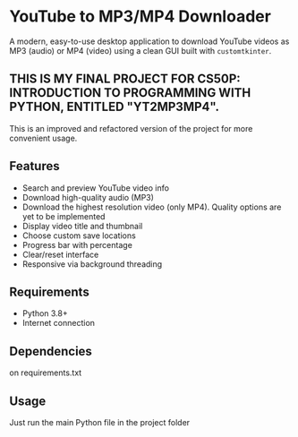 # YouTube to MP3/MP4 Downloader

A modern, easy-to-use desktop application to download YouTube videos as MP3 (audio) or MP4 (video) using a clean GUI built with `customtkinter`.
## THIS IS MY FINAL PROJECT FOR CS50P: INTRODUCTION TO PROGRAMMING WITH PYTHON, ENTITLED "YT2MP3MP4".

This is an improved and refactored version of the project for more convenient usage.

## Features

-  Search and preview YouTube video info
-  Download high-quality audio (MP3)
-  Download the highest resolution video (only MP4). Quality options are yet to be implemented 
-  Display video title and thumbnail
-  Choose custom save locations
-  Progress bar with percentage
-  Clear/reset interface
-  Responsive via background threading

## Requirements

- Python 3.8+
- Internet connection

## Dependencies

on requirements.txt

## Usage
Just run the main Python file in the project folder
